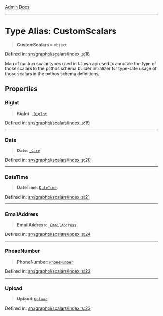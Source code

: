 [Admin Docs](/)

***

# Type Alias: CustomScalars

> **CustomScalars** = `object`

Defined in: [src/graphql/scalars/index.ts:18](https://github.com/PalisadoesFoundation/talawa-api/blob/b92360e799fdc7cf89a1346eb8395735c501ee9c/src/graphql/scalars/index.ts#L18)

Map of custom scalar types used in talawa api used to annotate the type of those scalars to the pothos schema builder intiializer for type-safe usage of those scalars in the pothos schema definitions.

## Properties

### BigInt

> **BigInt**: [`_BigInt`](../BigInt/type-aliases/BigInt.md)

Defined in: [src/graphql/scalars/index.ts:19](https://github.com/PalisadoesFoundation/talawa-api/blob/b92360e799fdc7cf89a1346eb8395735c501ee9c/src/graphql/scalars/index.ts#L19)

***

### Date

> **Date**: [`_Date`](../Date/type-aliases/Date.md)

Defined in: [src/graphql/scalars/index.ts:20](https://github.com/PalisadoesFoundation/talawa-api/blob/b92360e799fdc7cf89a1346eb8395735c501ee9c/src/graphql/scalars/index.ts#L20)

***

### DateTime

> **DateTime**: [`DateTime`](../DateTime/type-aliases/DateTime.md)

Defined in: [src/graphql/scalars/index.ts:21](https://github.com/PalisadoesFoundation/talawa-api/blob/b92360e799fdc7cf89a1346eb8395735c501ee9c/src/graphql/scalars/index.ts#L21)

***

### EmailAddress

> **EmailAddress**: [`_EmailAddress`](../EmailAddress/type-aliases/EmailAddress.md)

Defined in: [src/graphql/scalars/index.ts:24](https://github.com/PalisadoesFoundation/talawa-api/blob/b92360e799fdc7cf89a1346eb8395735c501ee9c/src/graphql/scalars/index.ts#L24)

***

### PhoneNumber

> **PhoneNumber**: [`PhoneNumber`](../PhoneNumber/type-aliases/PhoneNumber.md)

Defined in: [src/graphql/scalars/index.ts:22](https://github.com/PalisadoesFoundation/talawa-api/blob/b92360e799fdc7cf89a1346eb8395735c501ee9c/src/graphql/scalars/index.ts#L22)

***

### Upload

> **Upload**: [`Upload`](../Upload/type-aliases/Upload.md)

Defined in: [src/graphql/scalars/index.ts:23](https://github.com/PalisadoesFoundation/talawa-api/blob/b92360e799fdc7cf89a1346eb8395735c501ee9c/src/graphql/scalars/index.ts#L23)

